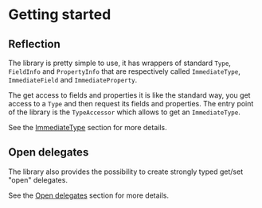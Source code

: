 # Getting started

## Reflection

The library is pretty simple to use, it has wrappers of standard `Type`, `FieldInfo` and `PropertyInfo` that are respectively called `ImmediateType`, `ImmediateField` and `ImmediateProperty`.

The get access to fields and properties it is like the standard way, you get access to a `Type` and then request its fields and properties.
The entry point of the library is the `TypeAccessor` which allows to get an `ImmediateType`.

See the [ImmediateType](immediate-type.md) section for more details.

## Open delegates

The library also provides the possibility to create strongly typed get/set "open" delegates.

See the [Open delegates](open-delegates.md) section for more details.